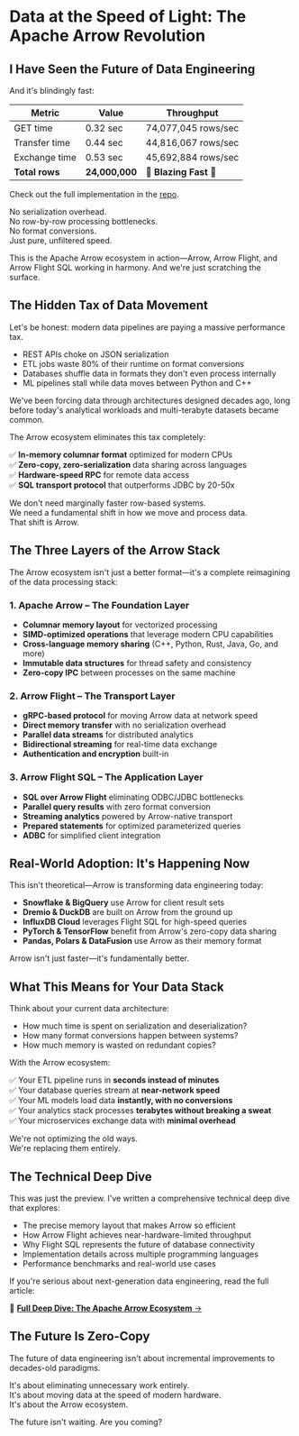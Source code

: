 # Data at the Speed of Light: The Apache Arrow Revolution

## I Have Seen the Future of Data Engineering

And it's blindingly fast:

| Metric         | Value          | Throughput           |
| -------------- | -------------- | -------------------- |
| GET time       | 0.32 sec       | 74,077,045 rows/sec  |
| Transfer time  | 0.44 sec       | 44,816,067 rows/sec  |
| Exchange time  | 0.53 sec       | 45,692,884 rows/sec  |
| **Total rows** | **24,000,000** | **🚀 Blazing Fast 🚀** |

Check out the full implementation in the [repo](https://github.com/TFMV/Mallard).

No serialization overhead.  
No row-by-row processing bottlenecks.  
No format conversions.  
Just pure, unfiltered speed.

This is the Apache Arrow ecosystem in action—Arrow, Arrow Flight, and Arrow Flight SQL working in harmony. And we're just scratching the surface.

## The Hidden Tax of Data Movement

Let's be honest: modern data pipelines are paying a massive performance tax.

- REST APIs choke on JSON serialization
- ETL jobs waste 80% of their runtime on format conversions
- Databases shuffle data in formats they don't even process internally
- ML pipelines stall while data moves between Python and C++

We've been forcing data through architectures designed decades ago, long before today's analytical workloads and multi-terabyte datasets became common.

The Arrow ecosystem eliminates this tax completely:

✅ **In-memory columnar format** optimized for modern CPUs  
✅ **Zero-copy, zero-serialization** data sharing across languages  
✅ **Hardware-speed RPC** for remote data access  
✅ **SQL transport protocol** that outperforms JDBC by 20-50x

We don't need marginally faster row-based systems.  
We need a fundamental shift in how we move and process data.  
That shift is Arrow.

## The Three Layers of the Arrow Stack

The Arrow ecosystem isn't just a better format—it's a complete reimagining of the data processing stack:

### 1. Apache Arrow – The Foundation Layer

- **Columnar memory layout** for vectorized processing
- **SIMD-optimized operations** that leverage modern CPU capabilities
- **Cross-language memory sharing** (C++, Python, Rust, Java, Go, and more)
- **Immutable data structures** for thread safety and consistency
- **Zero-copy IPC** between processes on the same machine

### 2. Arrow Flight – The Transport Layer

- **gRPC-based protocol** for moving Arrow data at network speed
- **Direct memory transfer** with no serialization overhead
- **Parallel data streams** for distributed analytics
- **Bidirectional streaming** for real-time data exchange
- **Authentication and encryption** built-in

### 3. Arrow Flight SQL – The Application Layer

- **SQL over Arrow Flight** eliminating ODBC/JDBC bottlenecks
- **Parallel query results** with zero format conversion
- **Streaming analytics** powered by Arrow-native transport
- **Prepared statements** for optimized parameterized queries
- **ADBC** for simplified client integration

## Real-World Adoption: It's Happening Now

This isn't theoretical—Arrow is transforming data engineering today:

- **Snowflake & BigQuery** use Arrow for client result sets
- **Dremio & DuckDB** are built on Arrow from the ground up
- **InfluxDB Cloud** leverages Flight SQL for high-speed queries
- **PyTorch & TensorFlow** benefit from Arrow's zero-copy data sharing
- **Pandas, Polars & DataFusion** use Arrow as their memory format

Arrow isn't just faster—it's fundamentally better.

## What This Means for Your Data Stack

Think about your current data architecture:

- How much time is spent on serialization and deserialization?
- How many format conversions happen between systems?
- How much memory is wasted on redundant copies?

With the Arrow ecosystem:

✅ Your ETL pipeline runs in **seconds instead of minutes**  
✅ Your database queries stream at **near-network speed**  
✅ Your ML models load data **instantly, with no conversions**  
✅ Your analytics stack processes **terabytes without breaking a sweat**  
✅ Your microservices exchange data with **minimal overhead**

We're not optimizing the old ways.  
We're replacing them entirely.

## The Technical Deep Dive

This was just the preview. I've written a comprehensive technical deep dive that explores:

- The precise memory layout that makes Arrow so efficient
- How Arrow Flight achieves near-hardware-limited throughput
- Why Flight SQL represents the future of database connectivity
- Implementation details across multiple programming languages
- Performance benchmarks and real-world use cases

If you're serious about next-generation data engineering, read the full article:

🔗 [**Full Deep Dive: The Apache Arrow Ecosystem** →](blog-posts/arrow-ecosystem)

## The Future Is Zero-Copy

The future of data engineering isn't about incremental improvements to decades-old paradigms.

It's about eliminating unnecessary work entirely.  
It's about moving data at the speed of modern hardware.  
It's about the Arrow ecosystem.

The future isn't waiting. Are you coming?
